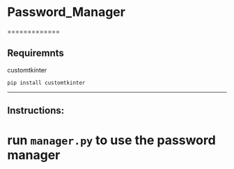 # Password_Manager #
 =============


## Requiremnts ##

customtkinter

`pip install customtkinter`

---------------------------
 ## Instructions: ##
 
 run `manager.py` to use the password manager
 ============= 




